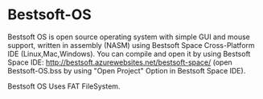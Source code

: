 # Bestsoft-OS

Bestsoft OS is open source operating system with simple GUI and mouse support, written in assembly (NASM) using Bestsoft Space  Cross-Platform IDE (Linux,Mac,Windows). You can compile and open it by using Bestsoft Space IDE: http://bestsoft.azurewebsites.net/bestsoft-space/ (open Bestsoft-OS.bss by using "Open Project" Option in Bestsoft Space IDE).

Bestsoft OS Uses FAT FileSystem.
